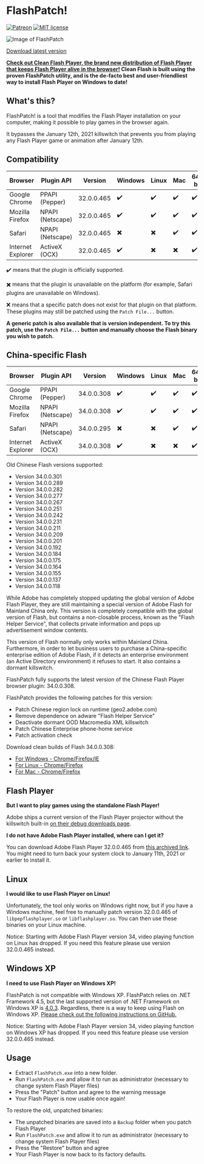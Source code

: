 # FlashPatch!

[![Patreon](https://img.shields.io/badge/Kofi-donate-purple.svg)](https://ko-fi.com/disyer) [![MIT license](https://img.shields.io/badge/License-MIT-blue.svg)](https://github.com/darktohka/FlashPatch/blob/master/LICENSE)

![Image of FlashPatch](https://i.imgur.com/0yfudr1.png)

[Download latest version](https://github.com/darktohka/FlashPatch/releases/latest)

**[Check out Clean Flash Player, the brand new distribution of Flash Player that keeps Flash Player alive in the browser!](https://gitlab.com/CleanFlash/installer) Clean Flash is built using the proven FlashPatch utility, and is the de-facto best and user-friendliest way to install Flash Player on Windows to date!**

## What's this?

FlashPatch! is a tool that modifies the Flash Player installation on your computer, making it possible to play games in the browser again.

It bypasses the January 12th, 2021 killswitch that prevents you from playing any Flash Player game or animation after January 12th.

## Compatibility

| Browser           | Plugin API       | Version    | Windows                  | Linux                    | Mac                      | 64-bit             | 32-bit                   |
| ----------------- | ---------------- | ---------- | ------------------------ | ------------------------ | ------------------------ | ------------------ | ------------------------ |
| Google Chrome     | PPAPI (Pepper)   | 32.0.0.465 | :heavy_check_mark:       | :heavy_check_mark:       | :heavy_check_mark:       | :heavy_check_mark: | :x:                      |
| Mozilla Firefox   | NPAPI (Netscape) | 32.0.0.465 | :heavy_check_mark:       | :heavy_check_mark:       | :heavy_check_mark:       | :heavy_check_mark: | :heavy_check_mark:       |
| Safari            | NPAPI (Netscape) | 32.0.0.465 | :heavy_multiplication_x: | :heavy_multiplication_x: | :heavy_check_mark:       | :heavy_check_mark: | :heavy_multiplication_x: |
| Internet Explorer | ActiveX (OCX)    | 32.0.0.465 | :heavy_check_mark:       | :heavy_multiplication_x: | :heavy_multiplication_x: | :heavy_check_mark: | :heavy_check_mark:       |

✔️ means that the plugin is officially supported.

✖️ means that the plugin is unavailable on the platform (for example, Safari plugins are unavailable on Windows).

❌ means that a specific patch does not exist for that plugin on that platform. These plugins may still be patched using the `Patch File...` button.

**A generic patch is also available that is version independent. To try this patch, use the `Patch File...` button and manually choose the Flash binary you wish to patch.**

## China-specific Flash

| Browser           | Plugin API       | Version    | Windows                  | Linux                    | Mac                      | 64-bit             | 32-bit                   |
| ----------------- | ---------------- | ---------- | ------------------------ | ------------------------ | ------------------------ | ------------------ | ------------------------ |
| Google Chrome     | PPAPI (Pepper)   | 34.0.0.308 | :heavy_check_mark:       | :heavy_check_mark:       | :heavy_check_mark:       | :heavy_check_mark: | :heavy_check_mark:       |
| Mozilla Firefox   | NPAPI (Netscape) | 34.0.0.308 | :heavy_check_mark:       | :heavy_check_mark:       | :heavy_check_mark:       | :heavy_check_mark: | :heavy_check_mark:       |
| Safari            | NPAPI (Netscape) | 34.0.0.295 | :heavy_multiplication_x: | :heavy_multiplication_x: | :heavy_check_mark:       | :heavy_check_mark: | :heavy_multiplication_x: |
| Internet Explorer | ActiveX (OCX)    | 34.0.0.308 | :heavy_check_mark:       | :heavy_multiplication_x: | :heavy_multiplication_x: | :heavy_check_mark: | :heavy_check_mark:       |

Old Chinese Flash versions supported:

- Version 34.0.0.301
- Version 34.0.0.289
- Version 34.0.0.282
- Version 34.0.0.277
- Version 34.0.0.267
- Version 34.0.0.251
- Version 34.0.0.242
- Version 34.0.0.231
- Version 34.0.0.211
- Version 34.0.0.209
- Version 34.0.0.201
- Version 34.0.0.192
- Version 34.0.0.184
- Version 34.0.0.175
- Version 34.0.0.164
- Version 34.0.0.155
- Version 34.0.0.137
- Version 34.0.0.118

While Adobe has completely stopped updating the global version of Adobe Flash Player, they are still maintaining a special version of Adobe Flash for Mainland China only. This version is completely compatible with the global version of Flash, but contains a non-closable process, known as the "Flash Helper Service", that collects private information and pops up advertisement window contents.

This version of Flash normally only works within Mainland China. Furthermore, in order to let business users to purchase a China-specific enterprise edition of Adobe Flash, if it detects an enterprise environment (an Active Directory environment) it refuses to start. It also contains a dormant killswitch.

FlashPatch fully supports the latest version of the Chinese Flash Player browser plugin: 34.0.0.308.

FlashPatch provides the following patches for this version:

- Patch Chinese region lock on runtime (geo2.adobe.com)
- Remove dependence on adware "Flash Helper Service"
- Deactivate dormant OOD Macromedia XML killswitch
- Patch Chinese Enterprise phone-home service
- Patch activation check

Download clean builds of Flash 34.0.0.308:

- [For Windows - Chrome/Firefox/IE](https://github.com/darktohka/clean-flash-builds/releases/tag/v1.39)
- [For Linux - Chrome/Firefox](https://github.com/darktohka/clean-flash-builds/releases/tag/v1.7)
- [For Mac - Chrome/Firefox](https://github.com/darktohka/clean-flash-builds/releases/tag/v1.38)

## Flash Player

**But I want to play games using the standalone Flash Player!**

Adobe ships a current version of the Flash Player projector without the killswitch built-in [on their debug downloads page](https://adobe.com/support/flashplayer/debug_downloads.html).

**I do not have Adobe Flash Player installed, where can I get it?**

You can download Adobe Flash Player 32.0.0.465 from [this archived link](https://web.archive.org/web/20210112063313/http://fpdownload.adobe.com/get/flashplayer/pdc/32.0.0.465/install_flash_player.exe). You might need to turn back your system clock to January 11th, 2021 or earlier to install it.

## Linux

**I would like to use Flash Player on Linux!**

Unfortunately, the tool only works on Windows right now, but if you have a Windows machine, feel free to manually patch version 32.0.0.465 of `libpepflashplayer.so` or `libflashplayer.so`. You can then use these binaries on your Linux machine.

Notice: Starting with Adobe Flash Player version 34, video playing function on Linux has dropped. If you need this feature please use version 32.0.0.465 instead.

## Windows XP

**I need to use Flash Player on Windows XP!**

FlashPatch is not compatible with Windows XP. FlashPatch relies on .NET Framework 4.5, but the last supported version of .NET Framework on Windows XP is [4.0.3](https://docs.microsoft.com/en-us/dotnet/framework/install/on-windows-xp#net-framework-403). Regardless, there is a way to keep using Flash on Windows XP. [Please check out the following instructions on GitHub.](https://github.com/darktohka/FlashPatch/issues/7#issuecomment-785096536)

Notice: Starting with Adobe Flash Player version 34, video playing function on Windows XP has dropped. If you need this feature please use version 32.0.0.465 instead.

## Usage

- Extract `FlashPatch.exe` into a new folder.
- Run `FlashPatch.exe` and allow it to run as administrator (necessary to change system Flash Player files)
- Press the "Patch" button and agree to the warning message
- Your Flash Player is now usable once again!

To restore the old, unpatched binaries:

- The unpatched binaries are saved into a `Backup` folder when you patch Flash Player
- Run `FlashPatch.exe` and allow it to run as administrator (necessary to change system Flash Player files)
- Press the "Restore" button and agree
- Your Flash Player is now back to its factory defaults.
